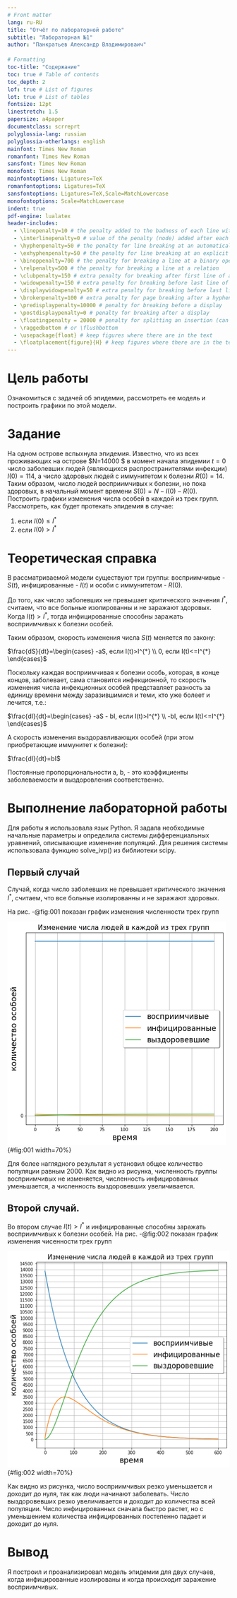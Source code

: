 ```yaml
---
# Front matter
lang: ru-RU
title: "Отчёт по лабораторной работе"
subtitle: "Лабораторная №1"
author: "Панкратьев Александр Владимироваич"

# Formatting
toc-title: "Содержание"
toc: true # Table of contents
toc_depth: 2
lof: true # List of figures
lot: true # List of tables
fontsize: 12pt
linestretch: 1.5
papersize: a4paper
documentclass: scrreprt
polyglossia-lang: russian
polyglossia-otherlangs: english
mainfont: Times New Roman
romanfont: Times New Roman
sansfont: Times New Roman
monofont: Times New Roman
mainfontoptions: Ligatures=TeX
romanfontoptions: Ligatures=TeX
sansfontoptions: Ligatures=TeX,Scale=MatchLowercase
monofontoptions: Scale=MatchLowercase
indent: true
pdf-engine: lualatex
header-includes:
  - \linepenalty=10 # the penalty added to the badness of each line within a paragraph (no associated penalty node) Increasing the value makes tex try to have fewer lines in the paragraph.
  - \interlinepenalty=0 # value of the penalty (node) added after each line of a paragraph.
  - \hyphenpenalty=50 # the penalty for line breaking at an automatically inserted hyphen
  - \exhyphenpenalty=50 # the penalty for line breaking at an explicit hyphen
  - \binoppenalty=700 # the penalty for breaking a line at a binary operator
  - \relpenalty=500 # the penalty for breaking a line at a relation
  - \clubpenalty=150 # extra penalty for breaking after first line of a paragraph
  - \widowpenalty=150 # extra penalty for breaking before last line of a paragraph
  - \displaywidowpenalty=50 # extra penalty for breaking before last line before a display math
  - \brokenpenalty=100 # extra penalty for page breaking after a hyphenated line
  - \predisplaypenalty=10000 # penalty for breaking before a display
  - \postdisplaypenalty=0 # penalty for breaking after a display
  - \floatingpenalty = 20000 # penalty for splitting an insertion (can only be split footnote in standard LaTeX)
  - \raggedbottom # or \flushbottom
  - \usepackage{float} # keep figures where there are in the text
  - \floatplacement{figure}{H} # keep figures where there are in the text
---
```


# Цель работы

Ознакомиться с задачей об эпидемии, рассмотреть ее модель и построить графики по этой модели.

# Задание

На одном острове вспыхнула эпидемия. Известно, что из всех проживающих на острове $N=14000 $ в момент начала эпидемии $t=0$ число заболевших людей (являющихся распространителями инфекции) $I(0)=114$, а число здоровых людей с иммунитетом к болезни $R(0)=14$. Таким образом, число людей восприимчивых к
болезни, но пока здоровых, в начальный момент времени $S(0)=N-I(0)- R(0)$.
Построить графики изменения числа особей в каждой из трех групп.
Рассмотреть, как будет протекать эпидемия в случае:
1) если $I(0)\leq I^*$
2) если $I(0)> I^*$

# Теоретическая справка

В рассматриваемой модели существуют три группы: восприимчивые - $S(t)$, инфицированные - $I(t)$ и особи
с иммунитетом - $R(0)$.

До того, как число заболевших не превышает критического значения $I^{*}$, считаем, что все больные
изолированны и не заражают здоровых. Когда $I(t) > I^{*}$, тогда инфицированные способны заражать восприимчивых
к болезни особей.

Таким образом, скорость изменения числа $S(t)$ меняется по закону:

$\frac{dS}{dt}=\begin{cases} -aS, если I(t)>I^{*} \\ 0, если I(t)<=I^{*} \end{cases}$

Поскольку каждая восприимчивая к болезни особь, которая, в конце концов,
заболевает, сама становится инфекционной, то скорость изменения числа
инфекционных особей представляет разность за единицу времени между
заразившимися и теми, кто уже болеет и лечится, т.е.:

$\frac{dI}{dt}=\begin{cases} -aS - bI, если I(t)>I^{*} \\ -bI, если I(t)<=I^{*} \end{cases}$

А скорость изменения выздоравливающих особей (при этом приобретающие
иммунитет к болезни):

$\frac{dI}{dt}=bI$

Постоянные пропорциональности
a, b, - это коэффициенты заболеваемости
и выздоровления соответственно.

# Выполнение лабораторной работы

Для работы я использовала язык Python. Я задала необходимые начальные параметры и определила
системы дифференциальных уравнений, описывающие изменение популяций.
Для решения системы использовала функцию solve_ivp() из библиотеки scipy.

## Первый случай

Случай, когда число заболевших не превышает критического значения $I^{*}$, считаем, что все больные
изолированны и не заражают здоровых.

На рис. -@fig:001 показан график изменения численности трех групп

![Графики изменеия численности трех групп при I<=I^{*}](image/1.png){#fig:001 width=70%}

Для более наглядного результат я установил общее количество популяции равным 2000. Как видно из рисунка, численность группы восприимчивых не изменяется, численность инфицированных уменьшается, а
численность выздоровевших увеличивается.

## Второй случай.

Во втором случае $I(t) > I^{*}$ и инфицированные способны заражать восприимчивых
к болезни особей. На рис. -@fig:002 показан график изменения чисенности трех групп

![График изменения численности трех групп при $I>I^{*}$](image/2.png){#fig:002 width=70%}

Как видно из рисунка, число восприимчивых резко уменьшается и доходит до нуля,
так как люди начинают заболевать. Число выздоровевших резко увеличивается и доходит до количества
всей популяции. Число инфицированных сначала быстро растет, но с уменьшением количества
инфицированных постепенно падает и доходит до нуля.

# Вывод

Я построил и проанализировал модель эпидемии для двух случаев, когда инфицированные изолированы
и когда происходит заражение восприимчивых.
